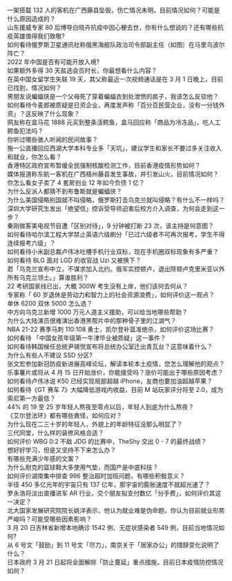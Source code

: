 一架搭载 132 人的客机在广西藤县坠毁，伤亡情况未明，目前情况如何？可能是什么原因造成的？  
山东援威专家 80 后博导白晓卉抗疫中因心梗去世，你有什么想说的？还有哪些抗疫英雄值得我们致敬?  
如何看待俄罗斯卫星通讯社称俄黑海舰队政治司令部副主任（如图）在马里乌波尔阵亡？  
2022 年中国是否有可能开放入境?  
如果额外多得 30 天盐选会员时长，你最想看什么内容？  
在英中国女留学生失联 19 天，其父称最近一次视频通话是在 3 月 1 日晚上，目前已找到，情况如何？  
男朋友说蝙蝠侠是一个父母死了穿着蝙蝠衣到处泄愤的疯子，我该怎么反驳他？  
如何看待今麦郎被质疑是日资企业，再度发声称「百分百民营企业，没有一分钱外资」？这反映了什么现象？  
网友称在盒马花 1888 元买到整条活鳄鱼，盒马回应称「商品为冷冻品」，吃人工鳄鱼犯法吗？  
你听过哪些骇人听闻的民间故事？  
施一公直播回应西湖大学本科专业多「天坑」，建议学生和家长不要过多关注收入和就业，你怎么看？  
香港特区政府宣布暂缓全民强制核酸检测工作，目前香港疫情形势如何？  
媒体报道称东航一客机在广西梧州藤县发生事故，并引发山火，目前情况如何？  
你怎么看女子卖了 4 套房创业 12 年如今负债 1 亿？  
为什么反派人都猜不到布鲁斯就是蝙蝠侠？  
为什么美国侵略别国就不叫侵略，俄罗斯打击乌克兰就叫侵略？有什么不一样吗？  
深圳大学研究生发出「绝望信」控诉受导师迫害后校方介入调查，为何会走到这一步？  
秦刚做客美电视节目遭「区别对待」，9 分钟被打断 23 次，该主持是何意图？  
如何看待哈尔滨工程大学禁止英语六级刷分「已过六级者不可再次报考，学生不得连续报考六级」？  
如何看待小米副总裁卢伟冰吐槽手机行业双标，现在手机圈双标现象有多严重？  
如何看待 BLG 面对 LGD 的收官战 Uzi 又被换下？  
若「乌克兰宣布中立，不谋求加入北约。俄军实控顿卢，退出除顿卢克里米亚以外所有乌克兰领土。」算谁胜利？  
22 考研国家线已出，大概 300W 考生没有上岸，他们该何去何从？  
专家称「 60 岁退休是劳动力和智力上的社会资源浪费」，如何评价这一观点？  
单休 6200 双休 5000 怎么选？  
中方向乌克兰新增 1000 万元人道主义援助，可以给当地哪些帮助？  
为什么大陆演员很难演出香港黑帮片中的那种骨子里的江湖气？  
NBA 21-22 赛季马刺 110:108 勇士，凯尔登补篮准绝杀，如何评价这场比赛？  
如何看待 「中国女孩年级第一牛津毕业被质疑」这一事件？  
如何看待韩国候任总统尹锡悦宣布将总统办公室迁出青瓦台？这意味着什么？  
为什么有些人不建议 SSD 分区?  
张文宏参加新冠防疫新进展高峰论坛，解读本轮本土疫情，您怎么理解他的观点？  
乐事薯片或将从 4 月 15 日开始涨价，你能接受吗？涨价可能出于哪些原因考虑？  
如何看待卢伟冰说 K50 已经实现局部超越 iPhone，友商也要加油超越苹果？  
如何看待《GT 赛车 7》大幅降低游戏内收益，目前 M 站玩家评分将至 2.0，成为索尼第一方最低？  
44% 的 19 至 25 岁年轻人熬夜至零点以后，年轻人到底为什么熬夜？  
《艾尔登法环》都有哪些粪怪，如何应对？  
为什么现在二三十岁的年轻人，外貌上的年龄特征没那么明显了？  
三代同堂，什么样的装修风格合适？  
如何评价 WBG 0:2 不敌 JDG 的比赛中，TheShy 交出 0 - 7 的最终战绩？  
想好好学习，但是又坚持不下来怎么办？  
有哪些充满少年感的文案？  
为什么耐克的篮球鞋大多使用气垫，而国产是中底科技？  
如何评价湖南集中排查 996 整治超时加班问题，有哪些积极意义？  
半径 450 多亿光年的宇宙只有 137 亿年，那宇宙的膨胀速度不就超光速了？  
罗永浩将淡出直播进军 AR 行业，交个朋友拟支付数亿「分手费」，如何评价其这一决定？  
北大国家发展研究院院长姚洋表示，他认为就业难是伪命题，你认为目前就业形势严峻吗？可能受哪些因素影响？  
3 月 20 日吉林省新增本地确诊 1542 例、无症状感染者 549 例，目前当地情况如何?  
从 6 号文「鼓励」到 11 号文「尽力」，南京关于「居家办公」的措辞变化说明了什么？  
日本政府 3 月 21 日起将全面解除「防止蔓延」重点措施，目前日本疫情防控情况如何？  
